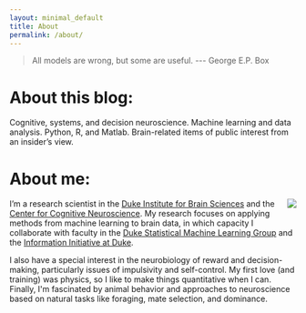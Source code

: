 ```yaml
---
layout: minimal_default
title: About
permalink: /about/
---
```


> All models are wrong, but some are useful. --- George E.P. Box  

# About this blog:

Cognitive, systems, and decision neuroscience. Machine learning and data analysis. Python, R, and Matlab. Brain-related items of public interest from an insider’s view.

# About me:
<img src="{{site.dukeurl}}/assets/john_photo_mini.jpg" style="float: right; margin-left: 20px"/>  I’m a research scientist in the [Duke Institute for Brain Sciences](http://www.dibs.duke.edu/) and the [Center for Cognitive Neuroscience](http://www.mind.duke.edu/). My research focuses on applying methods from machine learning to brain data, in which capacity I collaborate with faculty in the [Duke Statistical Machine Learning Group](https://web.duke.edu/statml/) and the [Information Initiative at Duke](http://bigdata.duke.edu/).

I also have a special interest in the neurobiology of reward and decision-making, particularly issues of impulsivity and self-control. My first love (and training) was physics, so I like to make things quantitative when I can. Finally, I'm fascinated by animal behavior and approaches to neuroscience based on natural tasks like foraging, mate selection, and dominance. 

